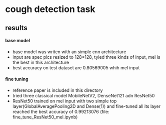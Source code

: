 # cough detection task

## results
#### base model
- base model was writen with an simple cnn architecture
- input are spec pics resized to 128*128, tyied three kinds of input, mel is the best in this architecture
- best accuracy on test dataset are 0.80569005 whih mel input

#### fine tuning
- reference paper is included in this directory
- tried three classical model MobileNetV2, DenseNet121 adn ResNet50
- ResNet50 trained on mel input with two simple top layer(GlobalAveragePooling2D and Dense(1)) and fine-tuned all its layer reached the best accuracy of 0.99213076 (file: fine_tune_ResNet50_mel.ipynb)
